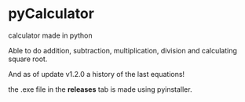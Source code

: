 # pyCalculator
calculator made in python

Able to do addition, subtraction, multiplication, division and calculating square root.

And as of update v1.2.0 a history of the last equations!

the .exe file in the **releases** tab is made using pyinstaller.
